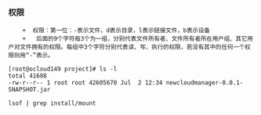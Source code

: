 ### 权限

        +  权限：第一位：-表示文件，d表示目录，l表示链接文件，b表示设备
        +   后面的9个字符每3个为一组，分别代表文件所有者、文件所有者所在用户组、其它用户对文件拥有的权限。每组中3个字符分别代表读、写、执行的权限，若没有其中的任何一个权限则用“-”表示。

```shell
[root@ocloud149 project]# ls -l
total 41608
-rw-r--r-- 1 root root 42605670 Jul  2 12:34 newcloudmanager-0.0.1-SNAPSHOT.jar

```

```shell
lsof | grep install/mount
```

